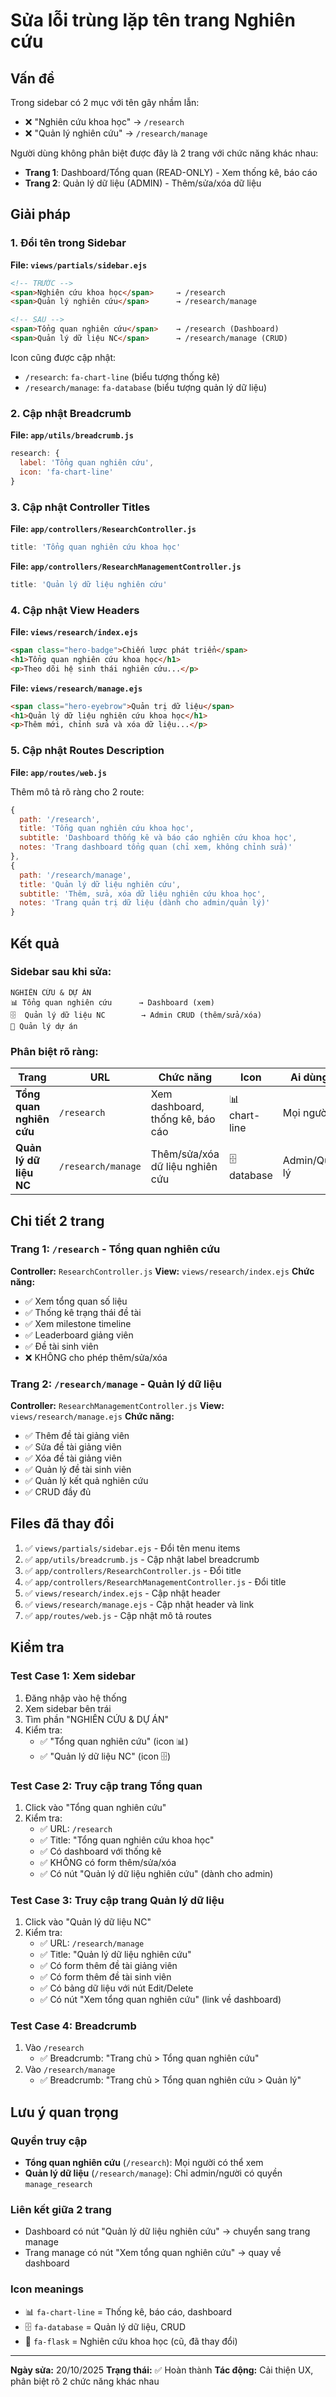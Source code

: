 # Sửa lỗi trùng lặp tên trang Nghiên cứu

## Vấn đề
Trong sidebar có 2 mục với tên gây nhầm lẫn:
- ❌ "Nghiên cứu khoa học" → `/research`
- ❌ "Quản lý nghiên cứu" → `/research/manage`

Người dùng không phân biệt được đây là 2 trang với chức năng khác nhau:
- **Trang 1**: Dashboard/Tổng quan (READ-ONLY) - Xem thống kê, báo cáo
- **Trang 2**: Quản lý dữ liệu (ADMIN) - Thêm/sửa/xóa dữ liệu

## Giải pháp

### 1. Đổi tên trong Sidebar
**File: `views/partials/sidebar.ejs`**

```html
<!-- TRƯỚC -->
<span>Nghiên cứu khoa học</span>     → /research
<span>Quản lý nghiên cứu</span>      → /research/manage

<!-- SAU -->
<span>Tổng quan nghiên cứu</span>    → /research (Dashboard)
<span>Quản lý dữ liệu NC</span>      → /research/manage (CRUD)
```

Icon cũng được cập nhật:
- `/research`: `fa-chart-line` (biểu tượng thống kê)
- `/research/manage`: `fa-database` (biểu tượng quản lý dữ liệu)

### 2. Cập nhật Breadcrumb
**File: `app/utils/breadcrumb.js`**

```javascript
research: {
  label: 'Tổng quan nghiên cứu',
  icon: 'fa-chart-line'
}
```

### 3. Cập nhật Controller Titles
**File: `app/controllers/ResearchController.js`**
```javascript
title: 'Tổng quan nghiên cứu khoa học'
```

**File: `app/controllers/ResearchManagementController.js`**
```javascript
title: 'Quản lý dữ liệu nghiên cứu'
```

### 4. Cập nhật View Headers
**File: `views/research/index.ejs`**
```html
<span class="hero-badge">Chiến lược phát triển</span>
<h1>Tổng quan nghiên cứu khoa học</h1>
<p>Theo dõi hệ sinh thái nghiên cứu...</p>
```

**File: `views/research/manage.ejs`**
```html
<span class="hero-eyebrow">Quản trị dữ liệu</span>
<h1>Quản lý dữ liệu nghiên cứu khoa học</h1>
<p>Thêm mới, chỉnh sửa và xóa dữ liệu...</p>
```

### 5. Cập nhật Routes Description
**File: `app/routes/web.js`**

Thêm mô tả rõ ràng cho 2 route:
```javascript
{
  path: '/research',
  title: 'Tổng quan nghiên cứu khoa học',
  subtitle: 'Dashboard thống kê và báo cáo nghiên cứu khoa học',
  notes: 'Trang dashboard tổng quan (chỉ xem, không chỉnh sửa)'
},
{
  path: '/research/manage',
  title: 'Quản lý dữ liệu nghiên cứu',
  subtitle: 'Thêm, sửa, xóa dữ liệu nghiên cứu khoa học',
  notes: 'Trang quản trị dữ liệu (dành cho admin/quản lý)'
}
```

## Kết quả

### Sidebar sau khi sửa:
```
NGHIÊN CỨU & DỰ ÁN
📊 Tổng quan nghiên cứu      → Dashboard (xem)
🗄️  Quản lý dữ liệu NC        → Admin CRUD (thêm/sửa/xóa)
📁 Quản lý dự án
```

### Phân biệt rõ ràng:

| Trang | URL | Chức năng | Icon | Ai dùng? |
|-------|-----|-----------|------|----------|
| **Tổng quan nghiên cứu** | `/research` | Xem dashboard, thống kê, báo cáo | 📊 chart-line | Mọi người |
| **Quản lý dữ liệu NC** | `/research/manage` | Thêm/sửa/xóa dữ liệu nghiên cứu | 🗄️ database | Admin/Quản lý |

## Chi tiết 2 trang

### Trang 1: `/research` - Tổng quan nghiên cứu
**Controller:** `ResearchController.js`
**View:** `views/research/index.ejs`
**Chức năng:**
- ✅ Xem tổng quan số liệu
- ✅ Thống kê trạng thái đề tài
- ✅ Xem milestone timeline
- ✅ Leaderboard giảng viên
- ✅ Đề tài sinh viên
- ❌ KHÔNG cho phép thêm/sửa/xóa

### Trang 2: `/research/manage` - Quản lý dữ liệu
**Controller:** `ResearchManagementController.js`
**View:** `views/research/manage.ejs`
**Chức năng:**
- ✅ Thêm đề tài giảng viên
- ✅ Sửa đề tài giảng viên
- ✅ Xóa đề tài giảng viên
- ✅ Quản lý đề tài sinh viên
- ✅ Quản lý kết quả nghiên cứu
- ✅ CRUD đầy đủ

## Files đã thay đổi

1. ✅ `views/partials/sidebar.ejs` - Đổi tên menu items
2. ✅ `app/utils/breadcrumb.js` - Cập nhật label breadcrumb
3. ✅ `app/controllers/ResearchController.js` - Đổi title
4. ✅ `app/controllers/ResearchManagementController.js` - Đổi title
5. ✅ `views/research/index.ejs` - Cập nhật header
6. ✅ `views/research/manage.ejs` - Cập nhật header và link
7. ✅ `app/routes/web.js` - Cập nhật mô tả routes

## Kiểm tra

### Test Case 1: Xem sidebar
1. Đăng nhập vào hệ thống
2. Xem sidebar bên trái
3. Tìm phần "NGHIÊN CỨU & DỰ ÁN"
4. Kiểm tra:
   - ✅ "Tổng quan nghiên cứu" (icon 📊)
   - ✅ "Quản lý dữ liệu NC" (icon 🗄️)

### Test Case 2: Truy cập trang Tổng quan
1. Click vào "Tổng quan nghiên cứu"
2. Kiểm tra:
   - ✅ URL: `/research`
   - ✅ Title: "Tổng quan nghiên cứu khoa học"
   - ✅ Có dashboard với thống kê
   - ✅ KHÔNG có form thêm/sửa/xóa
   - ✅ Có nút "Quản lý dữ liệu nghiên cứu" (dành cho admin)

### Test Case 3: Truy cập trang Quản lý dữ liệu
1. Click vào "Quản lý dữ liệu NC"
2. Kiểm tra:
   - ✅ URL: `/research/manage`
   - ✅ Title: "Quản lý dữ liệu nghiên cứu"
   - ✅ Có form thêm đề tài giảng viên
   - ✅ Có form thêm đề tài sinh viên
   - ✅ Có bảng dữ liệu với nút Edit/Delete
   - ✅ Có nút "Xem tổng quan nghiên cứu" (link về dashboard)

### Test Case 4: Breadcrumb
1. Vào `/research`
   - ✅ Breadcrumb: "Trang chủ > Tổng quan nghiên cứu"
2. Vào `/research/manage`
   - ✅ Breadcrumb: "Trang chủ > Tổng quan nghiên cứu > Quản lý"

## Lưu ý quan trọng

### Quyền truy cập
- **Tổng quan nghiên cứu** (`/research`): Mọi người có thể xem
- **Quản lý dữ liệu** (`/research/manage`): Chỉ admin/người có quyền `manage_research`

### Liên kết giữa 2 trang
- Dashboard có nút "Quản lý dữ liệu nghiên cứu" → chuyển sang trang manage
- Trang manage có nút "Xem tổng quan nghiên cứu" → quay về dashboard

### Icon meanings
- 📊 `fa-chart-line` = Thống kê, báo cáo, dashboard
- 🗄️ `fa-database` = Quản lý dữ liệu, CRUD
- 🔬 `fa-flask` = Nghiên cứu khoa học (cũ, đã thay đổi)

---
**Ngày sửa:** 20/10/2025
**Trạng thái:** ✅ Hoàn thành
**Tác động:** Cải thiện UX, phân biệt rõ 2 chức năng khác nhau
